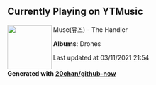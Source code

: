 ## Currently Playing on YTMusic

[<img align="left" width="100" src="https://lh3.googleusercontent.com/fDs93jkuiWLUevWu4of8oKreYAhmDAxVj9JhU5DrowTXDaR8oM_L1ppDHdJk0XgcHK9kBjjrPZhnM-c_">](https://music.youtube.com/watch?v=87lZG6ikr20)

Muse(뮤즈) - The Handler

**Albums**: Drones

Last updated at 03/11/2021 21:54

#### Generated with [20chan/github-now](https://github.com/20chan/github-now)


<!--
**20chan/20chan** is a ✨ _special_ ✨ repository because its `README.md` (this file) appears on your GitHub profile.

Here are some ideas to get you started:

- 🔭 I’m currently working on ...
- 🌱 I’m currently learning ...
- 👯 I’m looking to collaborate on ...
- 🤔 I’m looking for help with ...
- 💬 Ask me about ...
- 📫 How to reach me: ...
- 😄 Pronouns: ...
- ⚡ Fun fact: ...
-->
